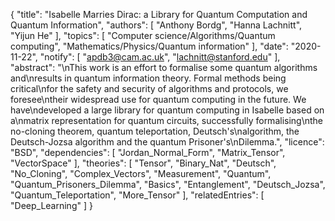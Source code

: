 {
    "title": "Isabelle Marries Dirac: a Library for Quantum Computation and Quantum Information",
    "authors": [
        "Anthony Bordg",
        "Hanna Lachnitt",
        "Yijun He"
    ],
    "topics": [
        "Computer science/Algorithms/Quantum computing",
        "Mathematics/Physics/Quantum information"
    ],
    "date": "2020-11-22",
    "notify": [
        "apdb3@cam.ac.uk",
        "lachnitt@stanford.edu"
    ],
    "abstract": "\nThis work is an effort to formalise some quantum algorithms and\nresults in quantum information theory. Formal methods being critical\nfor the safety and security of algorithms and protocols, we foresee\ntheir widespread use for quantum computing in the future. We have\ndeveloped a large library for quantum computing in Isabelle based on a\nmatrix representation for quantum circuits, successfully formalising\nthe no-cloning theorem, quantum teleportation, Deutsch's\nalgorithm, the Deutsch-Jozsa algorithm and the quantum Prisoner's\nDilemma.",
    "licence": "BSD",
    "dependencies": [
        "Jordan_Normal_Form",
        "Matrix_Tensor",
        "VectorSpace"
    ],
    "theories": [
        "Tensor",
        "Binary_Nat",
        "Deutsch",
        "No_Cloning",
        "Complex_Vectors",
        "Measurement",
        "Quantum",
        "Quantum_Prisoners_Dilemma",
        "Basics",
        "Entanglement",
        "Deutsch_Jozsa",
        "Quantum_Teleportation",
        "More_Tensor"
    ],
    "relatedEntries": [
        "Deep_Learning"
    ]
}